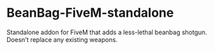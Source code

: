 # BeanBag-FiveM-standalone
Standalone addon for FiveM that adds a less-lethal beanbag shotgun. Doesn’t replace any existing weapons.
